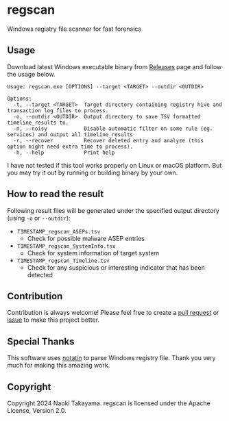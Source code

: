 # regscan

Windows registry file scanner for fast forensics

## Usage

Download latest Windows executable binary from [Releases](https://github.com/UltraForensic/regscan/releases) page and follow the usage below.

```
Usage: regscan.exe [OPTIONS] --target <TARGET> --outdir <OUTDIR>

Options:
  -t, --target <TARGET>  Target directory containing registry hive and transaction log files to process.
  -o, --outdir <OUTDIR>  Output directory to save TSV formatted timeline_results to.
  -n, --noisy            Disable automatic filter on some rule (eg. services) and output all timeline_results
  -r, --recover          Recover deleted entry and analyze (this option might need extra time to process).
  -h, --help             Print help
```

I have not tested if this tool works properly on Linux or macOS platform.
But you may try it out by running or building binary by your own.

## How to read the result

Following result files will be generated under the specified output directory (using `-o` or `--outdir`):

- `TIMESTAMP_regscan_ASEPs.tsv`
    - Check for possible malware ASEP entries
- `TIMESTAMP_regscan_SystemInfo.tsv`
    - Check for system information of target system
- `TIMESTAMP_regscan_Timeline.tsv`
    - Check for any suspicious or interesting indicator that has been detected

## Contribution

Contribution is always welcome!
Please feel free to create a [pull request](https://github.com/UltraForensic/regscan/pulls) or [issue](https://github.com/UltraForensic/regscan/issues) to make this project better.

## Special Thanks

This software uses [notatin](https://github.com/strozfriedberg/notatin) to parse Windows registry file.
Thank you very much for making this amazing work.

## Copyright

Copyright 2024 Naoki Takayama. regscan is licensed under the Apache License, Version 2.0.
